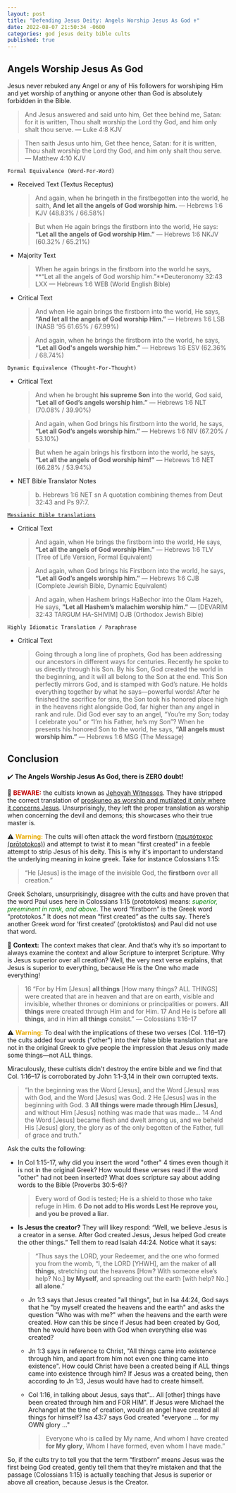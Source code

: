 ```yaml
---
layout: post
title: "Defending Jesus Deity: Angels Worship Jesus As God ✝️"
date: 2022-08-07 21:50:34 -0600
categories: god jesus deity bible cults
published: true
---
```


## Angels Worship Jesus As God

Jesus never rebuked any Angel or any of His followers for worshiping Him and yet worship of anything or anyone other than God is absolutely forbidden in the Bible.

<!-- > And Jesus answered and said to him, **“It is written, ‘You shall worship the Lord your God and serve Him only.’”** &mdash; Luke 4:8 LSB -->

> And Jesus answered and said unto him, Get thee behind me, Satan: for it is written, Thou shalt worship the Lord thy God, and him only shalt thou serve. &mdash; Luke 4:8 KJV

<!-- > Then Jesus said to him, **“Go, Satan! For it is written, ‘You shall worship the Lord your God, and serve Him only.’”** &mdash; Matthew 4:10 LSB -->

> Then saith Jesus unto him, Get thee hence, Satan: for it is written, Thou shalt worship the Lord thy God, and him only shalt thou serve. &mdash; Matthew 4:10 KJV

`Formal Equivalence (Word-For-Word)`
- Received Text (Textus Receptus)

    > And again, when he bringeth in the firstbegotten into the world, he saith, **And let all the angels of God worship him.** &mdash; Hebrews 1:6 KJV (48.83% / 66.58%)

    > But when He again brings the firstborn into the world, He says: **“Let all the angels of God worship Him.”** &mdash; Hebrews 1:6 NKJV (60.32% / 65.21%)

- Majority Text

    > When he again brings in the firstborn into the world he says, **“Let all the angels of God worship him.”**Deuteronomy 32:43 LXX &mdash; Hebrews 1:6 WEB (World English Bible)

- Critical Text

    > And when He again brings the firstborn into the world, He says, **“And let all the angels of God worship Him.”** &mdash; Hebrews 1:6 LSB (NASB '95 61.65% / 67.99%)

    > And again, when he brings the firstborn into the world, he says, **“Let all God's angels worship him.”** &mdash; Hebrews 1:6 ESV (62.36% / 68.74%)

`Dynamic Equivalence (Thought-For-Thought)`
- Critical Text

    > And when he brought **his supreme Son** into the world, God said, **“Let all of God’s angels worship him.”** &mdash; Hebrews 1:6 NLT (70.08% / 39.90%)

    > And again, when God brings his firstborn into the world, he says, **“Let all God’s angels worship him.”** &mdash; Hebrews 1:6 NIV (67.20% / 53.10%)

    > But when he again brings his firstborn into the world, he says, **“Let all the angels of God worship him!”** &mdash; Hebrews 1:6 NET (66.28% / 53.94%)

- NET Bible Translator Notes
    
    > b. Hebrews 1:6 NET sn A quotation combining themes from Deut 32:43 and Ps 97:7.

[`Messianic Bible translations`](https://en.wikipedia.org/wiki/Messianic_Bible_translations)
- Critical Text
    > And again, when He brings the firstborn into the world, He says, **“Let all the angels of God worship Him.”** &mdash; Hebrews 1:6 TLV (Tree of Life Version, Formal Equivalent)

    > And again, when God brings his Firstborn into the world, he says, **“Let all God’s angels worship him.”** &mdash; Hebrews 1:6 CJB (Complete Jewish Bible, Dynamic Equivalent)

	> And again, when Hashem brings HaBechor into the Olam Hazeh, He says, **"Let all Hashem’s malachim worship him."** &mdash; [DEVARIM 32:43 TARGUM HA-SHIVIM] OJB (Orthodox Jewish Bible)

`Highly Idiomatic Translation / Paraphrase`
- Critical Text
    > Going through a long line of prophets, God has been addressing our ancestors in different ways for centuries. Recently he spoke to us directly through his Son. By his Son, God created the world in the beginning, and it will all belong to the Son at the end. This Son perfectly mirrors God, and is stamped with God’s nature. He holds everything together by what he says—powerful words! After he finished the sacrifice for sins, the Son took his honored place high in the heavens right alongside God, far higher than any angel in rank and rule. Did God ever say to an angel, “You’re my Son; today I celebrate you” or “I’m his Father, he’s my Son”? When he presents his honored Son to the world, he says, **“All angels must worship him.”** &mdash; Hebrews 1:6 MSG (The Message)

## Conclusion

✔️ **The Angels Worship Jesus As God, there is ZERO doubt!**

🚫 <span style="font-weight:bold;color:#C00000;">BEWARE:</span> the cultists known as [Jehovah Witnesses](https://carm.org/world-religions/jehovahs-witnesses/). They have stripped the correct translation of [proskuneo as worship and mutilated it only where it concerns Jesus](https://carm.org/jehovahs-witnesses/the-new-world-translation-and-proskuneo-worship/). Unsurprisingly, they left the proper translation as worship when concerning the devil and demons; this showcases who their true master is.

⚠️ <span style="font-weight:bold;color:#E8AA00;">Warning:</span> The cults will often attack the word firstborn ([πρωτότοκος (prōtotokos)](https://biblehub.com/greek/4416.htm)) and attempt to twist it to mean "first created" in a feeble attempt to strip Jesus of his deity. This is why it's important to understand the underlying meaning in koine greek. Take for instance Colossians 1:15:

> “He [Jesus] is the image of the invisible God, the **firstborn** over all creation.”

Greek Scholars, unsurprisingly, disagree with the cults and have proven that the word Paul uses here in Colossians 1:15 (prototokos) means: <span style="font-style:italic;color:Green;">superior, preeminent in rank, and above</span>. The word “firstborn” is the Greek word “prototokos.” It does not mean “first created” as the cults say. There’s another Greek word for ‘first created’ (protoktistos) and Paul did not use that word.

📖 **Context:** The context makes that clear. And that’s why it’s so important to always examine the context and allow Scripture to interpret Scripture. Why is Jesus superior over all creation? Well, the very next verse explains, that Jesus is superior to everything, because He is the One who made everything!

> 16 “For by Him [Jesus] **all things** [How many things? ALL THINGS] were created that are in heaven and that are on earth, visible and invisible, whether thrones or dominions or principalities or powers. **All things** were created through Him and for Him. 17 And He is before **all things**, and in Him **all things** consist.” &mdash; Colossians 1:16-17

⚠️ <span style="font-weight:bold;color:#E8AA00;">Warning:</span> To deal with the implications of these two verses (Col. 1:16–17) the cults added four words ("other") into their false bible translation that are not in the original Greek to give people the impression that Jesus only made some things—not ALL things. 

Miraculously, these cultists didn't destroy the entire bible and we find that Col. 1:16–17 is corroborated by John 1:1-3,14 in their own corrupted texts.

> “In the beginning was the Word [Jesus], and the Word [Jesus] was with God, and the Word [Jesus] was God. 2 He [Jesus] was in the beginning with God. 3 **All things were made through Him [Jesus]**, and without Him [Jesus] nothing was made that was made... 14 And the Word [Jesus] became flesh and dwelt among us, and we beheld His [Jesus] glory, the glory as of the only begotten of the Father, full of grace and truth.”

Ask the cults the following:

- In Col 1:15-17, why did you insert the word "other" 4 times even though it is not in the original Greek? How would these verses read if the word "other" had not been inserted? What does scripture say about adding words to the Bible (Proverbs 30:5-6)?

	> Every word of God is tested;
	He is a shield to those who take refuge in Him.
	6 **Do not add to His words
	Lest He reprove you, and you be proved a liar**.

- **Is Jesus the creator?** They will likey respond: “Well, we believe Jesus is a creator in a sense. After God created Jesus, Jesus helped God create the other things.” Tell them to read Isaiah 44:24. Notice what it says:

	> “Thus says the LORD, your Redeemer, and the one who formed you from the womb, “I, the LORD [YHWH], am the maker of **all things**, stretching out the heavens [How? With someone else’s help? No.] **by Myself**, and spreading out the earth [with help? No.] **all alone**.”

	- Jn 1:3 says that Jesus created "all things", but in Isa 44:24, God says that he "by myself created the heavens and the earth" and asks the question "Who was with me?" when the heavens and the earth were created. How can this be since if Jesus had been created by God, then he would have been with God when everything else was created?

	- Jn 1:3 says in reference to Christ, "All things came into existence through him, and apart from him not even one thing came into existence". How could Christ have been a created being if ALL things came into existence through him? If Jesus was a created being, then according to Jn 1:3, Jesus would have had to create himself.

	- Col 1:16, in talking about Jesus, says that"... All [other] things have been created through him and FOR HIM". If Jesus were Michael the Archangel at the time of creation, would an angel have created all things for himself? Isa 43:7 says God created "everyone ... for my OWN glory ..."

		> Everyone who is called by My name,
		And whom I have created **for My glory**,
		Whom I have formed, even whom I have made.”

So, if the cults try to tell you that the term “firstborn” means Jesus was the first being God created, gently tell them that they’re mistaken and that the passage (Colossians 1:15) is actually teaching that Jesus is superior or above all creation, because Jesus is the Creator.

<script>
	var refTagger = {
		settings: {
			bibleVersion: 'ESV'
		}
	}; 

	(function(d, t) {
		var n=d.querySelector('[nonce]');
		refTagger.settings.nonce = n && (n.nonce||n.getAttribute('nonce'));
		var g = d.createElement(t), s = d.getElementsByTagName(t)[0];
		g.src = 'https://api.reftagger.com/v2/RefTagger.js';
		g.nonce = refTagger.settings.nonce;
		s.parentNode.insertBefore(g, s);
	}(document, 'script'));
</script>